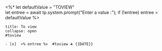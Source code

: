  <%*
let defaultValue = "TOVIEW"  
let entree = await tp.system.prompt("Enter a value :");
if (!entree) entree = defaultValue
%>

`````ad-important
title: To view
collapse: open
#toview 

- [x]  <% entree %>  #toview ➕ {{DATE}} 
`````

